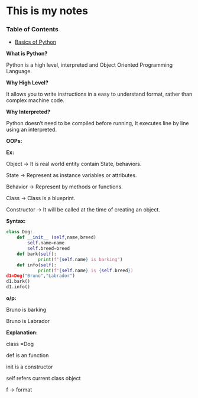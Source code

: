# This is my notes
### Table of Contents
- [Basics of Python](./deployment.md)

**What is Python?**

Python is a high level, interpreted and Object Oriented Programming Language.

**Why High Level?**

It allows you to write instructions in a easy to understand format, rather than complex machine code.

**Why Interpreted?**

Python doesn’t need to be compiled before running, It executes line by line using an interpreted.

**OOPs:**

**Ex:**

Object → It is real world entity contain State, behaviors. 

State → Represent as instance variables or attributes.

Behavior → Represent by methods or functions.

Class → Class is a blueprint.

Constructor → It will be called at the time of creating an object.

**Syntax:**

```python
class Dog:
	def __init__ (self,name,breed)
	    self.name=name
	    self.breed=breed
	def bark(self):
			print(f"{self.name} is barking")
	def info(self):
			print(f"{self.name} is {self.breed})
d1=Dog("Bruno","Labrador")
d1.bark()
d1.info()
```

**o/p:**

Bruno is barking

Bruno is Labrador

**Explanation:**

class =Dog

def is an function

init is a constructor

self refers current class object

f → format
